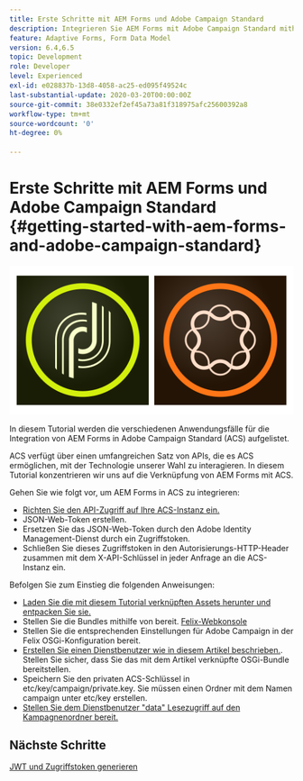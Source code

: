 ```yaml
---
title: Erste Schritte mit AEM Forms und Adobe Campaign Standard
description: Integrieren Sie AEM Forms mit Adobe Campaign Standard mithilfe des AEM Forms-Formulardatenmodells, um ACS-Kampagnenprofilinformationen usw. abzurufen.
feature: Adaptive Forms, Form Data Model
version: 6.4,6.5
topic: Development
role: Developer
level: Experienced
exl-id: e028837b-13d8-4058-ac25-ed095f49524c
last-substantial-update: 2020-03-20T00:00:00Z
source-git-commit: 38e0332ef2ef45a73a81f318975afc25600392a8
workflow-type: tm+mt
source-wordcount: '0'
ht-degree: 0%

---
```


# Erste Schritte mit AEM Forms und Adobe Campaign Standard {#getting-started-with-aem-forms-and-adobe-campaign-standard}

![formsandcampaign](assets/helpx-cards-forms.png)

In diesem Tutorial werden die verschiedenen Anwendungsfälle für die Integration von AEM Forms in Adobe Campaign Standard (ACS) aufgelistet.

ACS verfügt über einen umfangreichen Satz von APIs, die es ACS ermöglichen, mit der Technologie unserer Wahl zu interagieren. In diesem Tutorial konzentrieren wir uns auf die Verknüpfung von AEM Forms mit ACS.

Gehen Sie wie folgt vor, um AEM Forms in ACS zu integrieren:

* [Richten Sie den API-Zugriff auf Ihre ACS-Instanz ein.](https://experienceleague.adobe.com/docs/campaign-standard/using/working-with-apis/get-started-apis.html?lang=en)
* JSON-Web-Token erstellen.
* Ersetzen Sie das JSON-Web-Token durch den Adobe Identity Management-Dienst durch ein Zugriffstoken.
* Schließen Sie dieses Zugriffstoken in den Autorisierungs-HTTP-Header zusammen mit dem X-API-Schlüssel in jeder Anfrage an die ACS-Instanz ein.

Befolgen Sie zum Einstieg die folgenden Anweisungen:

* [Laden Sie die mit diesem Tutorial verknüpften Assets herunter und entpacken Sie sie.](assets/aem-forms-and-acs-bundles.zip)
* Stellen Sie die Bundles mithilfe von bereit. [Felix-Webkonsole](http://localhost:4502/system/console/bundles)
* Stellen Sie die entsprechenden Einstellungen für Adobe Campaign in der Felix OSGi-Konfiguration bereit.
* [Erstellen Sie einen Dienstbenutzer wie in diesem Artikel beschrieben.](/help/forms/adaptive-forms/service-user-tutorial-develop.md). Stellen Sie sicher, dass Sie das mit dem Artikel verknüpfte OSGi-Bundle bereitstellen.
* Speichern Sie den privaten ACS-Schlüssel in etc/key/campaign/private.key. Sie müssen einen Ordner mit dem Namen campaign unter etc/key erstellen.
* [Stellen Sie dem Dienstbenutzer &quot;data&quot; Lesezugriff auf den Kampagnenordner bereit.](http://localhost:4502/useradmin)

## Nächste Schritte

[JWT und Zugriffstoken generieren](partone.md)
